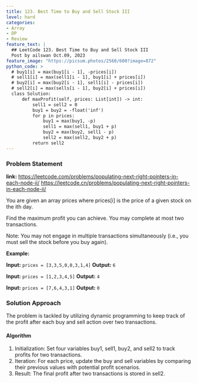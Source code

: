 ```yaml
---
title: 123. Best Time to Buy and Sell Stock III
level: hard
categories:
- Array
- DP
- Review
feature_text: |
  ## LeetCode 123. Best Time to Buy and Sell Stock III
  Post by ailswan Oct.09, 2023
feature_image: "https://picsum.photos/2560/600?image=872"
python_code: >
  # buy1[i] = max(buy1[i - 1], -prices[i])
  # sell1[i] = max(sell1[i - 1], buy1[i] + prices[i])
  # buy2[i] = max(buy2[i - 1], sell1[i] - prices[i])
  # sell2[i] = max(sells[i - 1], buy2[i] + prices[i])
  class Solution:
      def maxProfit(self, prices: List[int]) -> int:
          sell1 = sell2 = 0
          buy1 = buy2 = -float('inf')
          for p in prices:
              buy1 = max(buy1, -p)
              sell1 = max(sell1, buy1 + p)
              buy2 = max(buy2, sell1 - p)
              sell2 = max(sell2, buy2 + p)
          return sell2
---
```


### Problem Statement
**link:**
https://leetcode.com/problems/populating-next-right-pointers-in-each-node-ii/
https://leetcode.cn/problems/populating-next-right-pointers-in-each-node-ii/

You are given an array prices where prices[i] is the price of a given stock on the ith day.

Find the maximum profit you can achieve. You may complete at most two transactions.

Note: You may not engage in multiple transactions simultaneously (i.e., you must sell the stock before you buy again).

**Example:**

**Input:** `prices = [3,3,5,0,0,3,1,4]`
**Output:** `6`
 
**Input:** `prices = [1,2,3,4,5]`
**Output:** `4`

**Input:** `prices = [7,6,4,3,1]`
**Output:** `0`
 

### Solution Approach
The problem is tackled by utilizing dynamic programming to keep track of the profit after each buy and sell action over two transactions.
 
#### Algorithm
1. Initialization: Set four variables buy1, sell1, buy2, and sell2 to track profits for two transactions.
2. Iteration: For each price, update the buy and sell variables by comparing their previous values with potential profit scenarios.
3. Result: The final profit after two transactions is stored in sell2.

